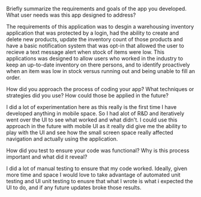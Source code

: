 Briefly summarize the requirements and goals of the app you developed. What user needs was this app designed to address?

The requirements of this application was to desgin a warehousing inventory application that was protected by a login, had the ability to create and delete new products, update the inventory count of those products and have a basic notification system that was opt-in that allowed the user to recieve a text message alert when stock of items were low. This applications was designed to allow users who worked in the industry to keep an up-to-date inventory on there persons, and to identify proactively when an item was low in stock versus running out and being unable to fill an order.

How did you approach the process of coding your app? What techniques or strategies did you use? How could those be applied in the future?

I did a lot of experimentation here as this really is the first time I have developed anything in mobile space. So I had alot of R&D and iteratively went over the UI to see what worked and what didn't. I could use this approach in the future with mobile UI as it really did give me the ability to play with the UI and see how the small screen space really affected navigation and actually using the application.

How did you test to ensure your code was functional? Why is this process important and what did it reveal?

I did a lot of manual testing to ensure that my code worked. Ideally, given more time and space I would love to take advantage of automated unit testing and UI unit testing to enusre that what I wrote is what i expected the UI to do, and if any future updates broke those results.

